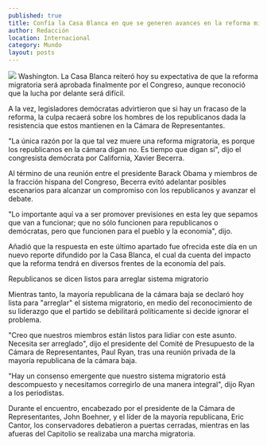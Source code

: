 ```yaml
---
published: true
title: Confía la Casa Blanca en que se generen avances en la reforma migratoria
author: Redacción
location: Internacional
category: Mundo
layout: posts
---
```


![](http://i.imgur.com/wjs3cdqm.jpg)
Washington. La Casa Blanca reiteró hoy su expectativa de que la reforma migratoria será aprobada finalmente por el Congreso, aunque reconoció que la lucha por delante será difícil.

A la vez, legisladores demócratas advirtieron que si hay un fracaso de la reforma, la culpa recaerá sobre los hombres de los republicanos dada la resistencia que estos mantienen en la Cámara de Representantes.

"La única razón por la que tal vez muere una reforma migratoria, es porque los republicanos en la cámara digan no. Es tiempo que digan sí", dijo el congresista demócrata por California, Xavier Becerra.

Al término de una reunión entre el presidente Barack Obama y miembros de la fracción hispana del Congreso, Becerra evitó adelantar posibles escenarios para alcanzar un compromiso con los republicanos y avanzar el debate.

"Lo importante aquí va a ser promover previsiones en esta ley que sepamos que van a funcionar; que no sólo funcionen para republicanos o demócratas, pero que funcionen para el pueblo y la economía", dijo.

Añadió que la respuesta en este último apartado fue ofrecida este día en un nuevo reporte difundido por la Casa Blanca, el cual da cuenta del impacto que la reforma tendrá en diversos frentes de la economía del país.

Republicanos se dicen listos para arreglar sistema migratorio

Mientras tanto, la mayoría republicana de la cámara baja se declaró hoy lista para "arreglar" el sistema migratorio, en medio del reconocimiento de su liderazgo que el partido se debilitará políticamente si decide ignorar el problema.

"Creo que nuestros miembros están listos para lidiar con este asunto. Necesita ser arreglado", dijo el presidente del Comité de Presupuesto de la Cámara de Representantes, Paul Ryan, tras una reunión privada de la mayoría republicana de la cámara baja.

"Hay un consenso emergente que nuestro sistema migratorio está descompuesto y necesitamos corregirlo de una manera integral", dijo Ryan a los periodistas.

Durante el encuentro, encabezado por el presidente de la Cámara de Representantes, John Boehner, y el líder de la mayoría republicana, Eric Cantor, los conservadores debatieron a puertas cerradas, mientras en las afueras del Capitolio se realizaba una marcha migratoria.
